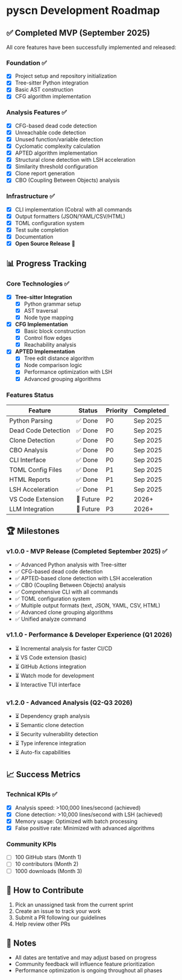 # pyscn Development Roadmap

## ✅ Completed MVP (September 2025)

All core features have been successfully implemented and released:

### Foundation ✅
- [x] Project setup and repository initialization
- [x] Tree-sitter Python integration
- [x] Basic AST construction
- [x] CFG algorithm implementation

### Analysis Features ✅
- [x] CFG-based dead code detection
- [x] Unreachable code detection
- [x] Unused function/variable detection  
- [x] Cyclomatic complexity calculation
- [x] APTED algorithm implementation
- [x] Structural clone detection with LSH acceleration
- [x] Similarity threshold configuration
- [x] Clone report generation
- [x] CBO (Coupling Between Objects) analysis

### Infrastructure ✅
- [x] CLI implementation (Cobra) with all commands
- [x] Output formatters (JSON/YAML/CSV/HTML)
- [x] TOML configuration system
- [x] Test suite completion
- [x] Documentation
- [x] **Open Source Release** 🚀

## 📊 Progress Tracking

### Core Technologies ✅
- [x] **Tree-sitter Integration**
  - [x] Python grammar setup
  - [x] AST traversal
  - [x] Node type mapping
  
- [x] **CFG Implementation**
  - [x] Basic block construction
  - [x] Control flow edges
  - [x] Reachability analysis
  
- [x] **APTED Implementation**
  - [x] Tree edit distance algorithm
  - [x] Node comparison logic
  - [x] Performance optimization with LSH
  - [x] Advanced grouping algorithms

### Features Status
| Feature | Status | Priority | Completed |
|---------|--------|----------|----------|
| Python Parsing | ✅ Done | P0 | Sep 2025 |
| Dead Code Detection | ✅ Done | P0 | Sep 2025 |
| Clone Detection | ✅ Done | P0 | Sep 2025 |
| CBO Analysis | ✅ Done | P0 | Sep 2025 |
| CLI Interface | ✅ Done | P0 | Sep 2025 |
| TOML Config Files | ✅ Done | P1 | Sep 2025 |
| HTML Reports | ✅ Done | P1 | Sep 2025 |
| LSH Acceleration | ✅ Done | P1 | Sep 2025 |
| VS Code Extension | 🔮 Future | P2 | 2026+ |
| LLM Integration | 🔮 Future | P3 | 2026+ |

## 🏆 Milestones

### v1.0.0 - MVP Release (Completed September 2025) ✅
- ✅ Advanced Python analysis with Tree-sitter
- ✅ CFG-based dead code detection
- ✅ APTED-based clone detection with LSH acceleration
- ✅ CBO (Coupling Between Objects) analysis
- ✅ Comprehensive CLI with all commands
- ✅ TOML configuration system
- ✅ Multiple output formats (text, JSON, YAML, CSV, HTML)
- ✅ Advanced clone grouping algorithms
- ✅ Unified analyze command

### v1.1.0 - Performance & Developer Experience (Q1 2026)
- ⏳ Incremental analysis for faster CI/CD
- ⏳ VS Code extension (basic)
- ⏳ GitHub Actions integration
- ⏳ Watch mode for development
- ⏳ Interactive TUI interface

### v1.2.0 - Advanced Analysis (Q2-Q3 2026)
- ⏳ Dependency graph analysis
- ⏳ Semantic clone detection
- ⏳ Security vulnerability detection
- ⏳ Type inference integration
- ⏳ Auto-fix capabilities

## 📈 Success Metrics

### Technical KPIs ✅
- [x] Analysis speed: >100,000 lines/second (achieved)
- [x] Clone detection: >10,000 lines/second with LSH (achieved)
- [x] Memory usage: Optimized with batch processing
- [x] False positive rate: Minimized with advanced algorithms

### Community KPIs
- [ ] 100 GitHub stars (Month 1)
- [ ] 10 contributors (Month 2)
- [ ] 1000 downloads (Month 3)

## 🤝 How to Contribute

1. Pick an unassigned task from the current sprint
2. Create an issue to track your work
3. Submit a PR following our guidelines
4. Help review other PRs

## 📝 Notes

- All dates are tentative and may adjust based on progress
- Community feedback will influence feature prioritization
- Performance optimization is ongoing throughout all phases